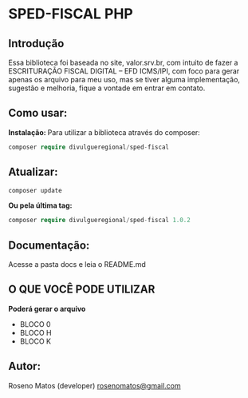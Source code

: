 # SPED-FISCAL PHP

## Introdução

Essa biblioteca foi baseada no site, valor.srv.br, com intuito de fazer a ESCRITURAÇÃO FISCAL DIGITAL – EFD ICMS/IPI, com foco para gerar apenas os arquivo para meu uso, mas se tiver alguma implementação, sugestão e melhoria, fique a vontade em entrar em contato.


## Como usar:
<b>Instalação: </b>
Para utilizar a biblioteca através do composer:
```php
composer require divulgueregional/sped-fiscal
```
## Atualizar:
```php
composer update
```
<b>Ou pela última tag: </b>
```php
composer require divulgueregional/sped-fiscal 1.0.2
```

## Documentação:
Acesse a pasta docs e leia o README.md

## O QUE VOCÊ PODE UTILIZAR
<b>Poderá gerar o arquivo</b><br>
- BLOCO 0 
- BLOCO H
- BLOCO K

<!-- ## VALIDAR O ARQUIVO
Clique no link <a href='https://www.gov.br/receitafederal/pt-br/assuntos/orientacao-tributaria/declaracoes-e-demonstrativos/sped-sistema-publico-de-escrituracao-digital/escrituracao-fiscal-digital-efd/escrituracao-fiscal-digital-efd' target='_blank'>Programa EFD</a> para baixar o programa e testar se o arquivo está de acordo com o esperado -->




## Autor:
Roseno Matos (developer) rosenomatos@gmail.com<br>

<!-- ## Licença:
A API-BB-PHP é licenciado sob a Licença MIT (MIT). Você pode usar, copiar, modificar, integrar, publicar, distribuir e/ou vender cópias dos produtos finais, mas deve sempre declarar que Roseno Matos (rosenomatos@gmail.com) é o autor original destes códigos e atribuir um link para https://github.com/divulgueregional/api-bb-php -->

<!-- ## Comunidade:
## Facilitou sua vida?
Se o projeto o ajudou em uma tarefa excencial a sua aplicação de uma forma simples e se gostaria de contribuir com uma pequena doação ao autor, faça pelo PIX abaixo<br><hr>

Chave Pix E-MAIL: roseno@divulgueregional.com.br -->
